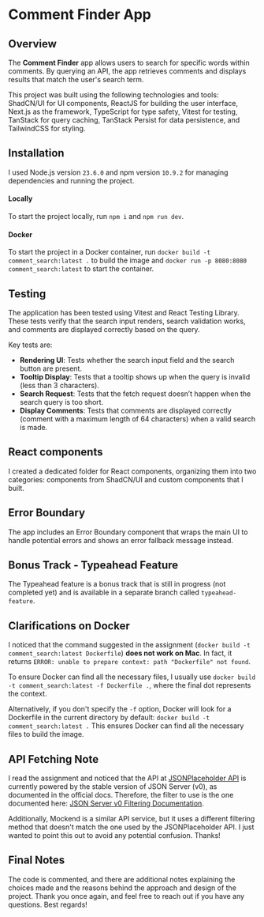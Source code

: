 
# Comment Finder App

## Overview

The **Comment Finder** app allows users to search for specific words within comments. By querying an API, the app retrieves comments and displays results that match the user's search term.

This project was built using the following technologies and tools: ShadCN/UI for UI components, ReactJS for building the user interface, Next.js as the framework, TypeScript for type safety, Vitest for testing, TanStack for query caching, TanStack Persist for data persistence, and TailwindCSS for styling.

## Installation
I used Node.js version `23.6.0` and npm version `10.9.2` for managing dependencies and running the project.

#### Locally
To start the project locally, run `npm i` and `npm run dev`.

#### Docker

To start the project in a Docker container, run `docker build -t comment_search:latest .` to build the image and `docker run -p 8080:8080 comment_search:latest` to start the container.

## Testing

The application has been tested using Vitest and React Testing Library. These tests verify that the search input renders, search validation works, and comments are displayed correctly based on the query.

Key tests are:

- **Rendering UI**: Tests whether the search input field and the search button are present.
- **Tooltip Display**: Tests that a tooltip shows up when the query is invalid (less than 3 characters).
- **Search Request**: Tests that the fetch request doesn’t happen when the search query is too short.
- **Display Comments**: Tests that comments are displayed correctly (comment with a maximum length of 64 characters) when a valid search is made.

## React components
I created a dedicated folder for React components, organizing them into two categories: components from ShadCN/UI and custom components that I built.

## Error Boundary
The app includes an Error Boundary component that wraps the main UI to handle potential errors and shows an error fallback message instead.

## Bonus Track - Typeahead Feature

The Typeahead feature is a bonus track that is still in progress (not completed yet) and is available in a separate branch called `typeahead-feature`.

## Clarifications on Docker

I noticed that the command suggested in the assignment (`docker build -t comment_search:latest Dockerfile`) **does not work on Mac**. In fact, it returns `ERROR: unable to prepare context: path "Dockerfile" not found`.

To ensure Docker can find all the necessary files, I usually use `docker build -t comment_search:latest -f Dockerfile .`, where the final dot represents the context.

Alternatively, if you don't specify the `-f` option, Docker will look for a Dockerfile in the current directory by default:
`docker build -t comment_search:latest .`
This ensures Docker can find all the necessary files to build the image.

## API Fetching Note

I read the assignment and noticed that the API at [JSONPlaceholder API](https://jsonplaceholder.typicode.com/) is currently powered by the stable version of JSON Server (v0), as documented in the official docs. Therefore, the filter to use is the one documented here: [JSON Server v0 Filtering Documentation](https://github.com/typicode/json-server/tree/v0?tab=readme-ov-file#filter).

Additionally, Mockend is a similar API service, but it uses a different filtering method that doesn't match the one used by the JSONPlaceholder API. I just wanted to point this out to avoid any potential confusion. Thanks!

## Final Notes

The code is commented, and there are additional notes explaining the choices made and the reasons behind the approach and design of the project. Thank you once again, and feel free to reach out if you have any questions. Best regards!
